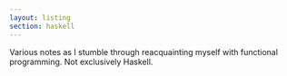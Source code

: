 ```yaml
---
layout: listing
section: haskell
---
```


Various notes as I stumble through reacquainting myself with functional programming.
Not exclusively Haskell.
